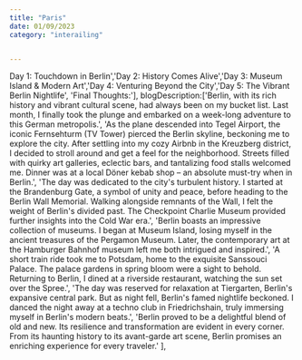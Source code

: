 ```yaml
---
title: "Paris"
date: 01/09/2023
category: "interailing"


---
```


Day 1: Touchdown in Berlin','Day 2: History Comes Alive','Day 3: Museum Island & Modern Art','Day 4: Venturing Beyond the City','Day 5: The Vibrant Berlin Nightlife', 'Final Thoughts:'],
        blogDescription:['Berlin, with its rich history and vibrant cultural scene, had always been on my bucket list. Last month, I finally took the plunge and embarked on a week-long adventure to this German metropolis.',
        'As the plane descended into Tegel Airport, the iconic Fernsehturm (TV Tower) pierced the Berlin skyline, beckoning me to explore the city. After settling into my cozy Airbnb in the Kreuzberg district, I decided to stroll around and get a feel for the neighborhood. Streets filled with quirky art galleries, eclectic bars, and tantalizing food stalls welcomed me. Dinner was at a local Döner kebab shop – an absolute must-try when in Berlin.',
        'The day was dedicated to the city&apos;s turbulent history. I started at the Brandenburg Gate, a symbol of unity and peace, before heading to the Berlin Wall Memorial. Walking alongside remnants of the Wall, I felt the weight of Berlin&apos;s divided past. The Checkpoint Charlie Museum provided further insights into the Cold War era.',
        'Berlin boasts an impressive collection of museums. I began at Museum Island, losing myself in the ancient treasures of the Pergamon Museum. Later, the contemporary art at the Hamburger Bahnhof museum left me both intrigued and inspired.',
        'A short train ride took me to Potsdam, home to the exquisite Sanssouci Palace. The palace gardens in spring bloom were a sight to behold. Returning to Berlin, I dined at a riverside restaurant, watching the sun set over the Spree.',
        'The day was reserved for relaxation at Tiergarten, Berlin&apos;s expansive central park. But as night fell, Berlin&apos;s famed nightlife beckoned. I danced the night away at a techno club in Friedrichshain, truly immersing myself in Berlin&apos;s modern beats.',
        'Berlin proved to be a delightful blend of old and new. Its resilience and transformation are evident in every corner. From its haunting history to its avant-garde art scene, Berlin promises an enriching experience for every traveler.'
    ],